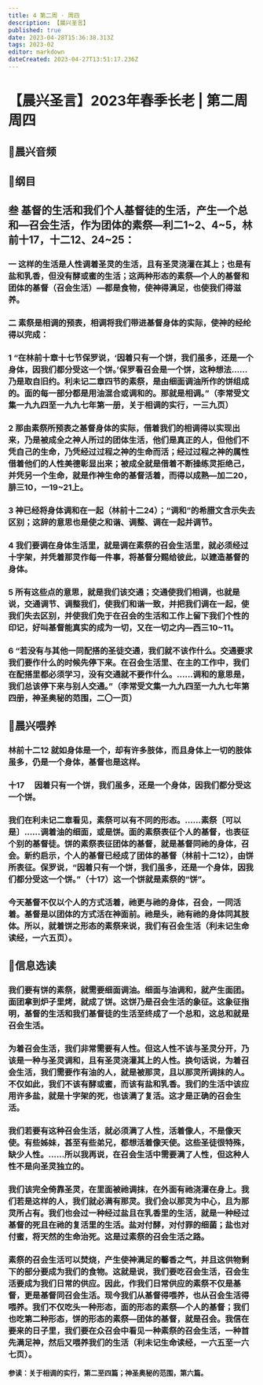 ```yaml
---
title: 4 第二周 · 周四
description: 【晨兴圣言】
published: true
date: 2023-04-28T15:36:38.313Z
tags: 2023-02
editor: markdown
dateCreated: 2023-04-27T13:51:17.236Z
---
```


# 【晨兴圣言】2023年春季长老 | 第二周周四
## 🎵晨兴音频

## 📙纲目

## **叁	基督的生活和我们个人基督徒的生活，产生一个总和—召会生活，作为团体的素祭—利二1~2、4~5，林前十17，十二12、24~25：**

### 一	这样的生活是人性调着圣灵的生活，且有圣灵浇灌在其上；也是有盐和乳香，但没有酵或蜜的生活；这两种形态的素祭—个人的基督和团体的基督（召会生活）—都是食物，使神得满足，也使我们得滋养。

### 二	素祭是相调的预表，相调将我们带进基督身体的实际，使神的经纶得以完成：

### 1	“在林前十章十七节保罗说，‘因着只有一个饼，我们虽多，还是一个身体，因我们都分受这一个饼。’保罗看召会是一个饼，这种想法……乃是取自旧约。利未记二章四节的素祭，是由细面调油所作的饼组成的。面的每一部分都是用油混合或调和的。那就是相调。”（李常受文集一九九四至一九九七年第一册，关于相调的实行，一三九页）

### 2	那由素祭所预表之基督身体的实际，借着我们的相调得以实现出来，乃是被成全之神人所过的团体生活，他们是真正的人，但他们不凭自己的生命，乃凭经过过程之神的生命而活；经过过程之神的属性借着他们的人性美德彰显出来；被成全就是借着不断操练灵拒绝己，并凭另一个生命，就是作神生命的基督活着，而得以成熟—加二20，腓三10，一19~21上。

### 3	神已经将身体调和在一起（林前十二24）；“调和”的希腊文含示失去区别；这辞的意思也是使之和谐、调整、调在一起并调节。

### 4	我们要调在身体生活里，就是调在素祭的召会生活里，就必须经过十字架，并凭着那灵作每一件事，将基督分赐给彼此，以建造基督的身体。

### 5	所有这些点的意思，就是我们该交通；交通使我们相调，也就是说，交通调节、调整我们，使我们和谐一致，并把我们调在一起，使我们失去区别，并使我们免于在召会的生活和工作上留下我们个性的印记，好叫基督能真实的成为一切，又在一切之内—西三10~11。

### 6	“若没有与其他一同配搭的圣徒交通，我们就不该作什么。交通要求我们要作什么的时候先停下来。在召会生活里、在主的工作中，我们在配搭里都必须学习，没有交通就不要作什么。……调和的意思是，我们总该停下来与别人交通。”（李常受文集一九九四至一九九七年第四册，神圣奥秘的范围，二〇一页）

## 📙晨兴喂养

### **林前十二12	就如身体是一个，却有许多肢体，而且身体上一切的肢体虽多，仍是一个身体，基督也是这样。**

### **十17　	因着只有一个饼，我们虽多，还是一个身体，因我们都分受这一个饼。**

### 我们在利未记二章看见，素祭可以有不同的形态。……素祭〔可以是〕……调着油的细面，或是饼。面的素祭表征个人的基督，也表征个别的基督徒。饼的素祭表征团体的基督，就是基督同祂的身体，召会。新约启示，个人的基督已经成了团体的基督（林前十二12），由饼所表征。保罗说，“因着只有一个饼，我们虽多，还是一个身体，因我们都分受这一个饼。”（十17）这一个饼就是素祭的“饼”。

### 今天基督不仅以个人的方式活着，祂更与祂的身体，召会，一同活着。基督是以团体的方式活在神面前。祂是头，祂有祂的身体同其肢体。所以，就着饼之形态的素祭来说，我们有召会生活（利未记生命读经，一六五页）。

## 📙信息选读

### 我们要有饼的素祭，就需要细面调油。细面与油调和，就产生面团。面团拿到炉子里烤，就成了饼。这饼乃是召会生活的象征。这象征指明，基督的生活和我们基督徒的生活至终成了一个总和，这总和就是召会生活。

### 为着召会生活，我们非常需要有人性。但这人性不该与圣灵分开，乃该是一种与圣灵调和，且有圣灵浇灌其上的人性。换句话说，为着召会生活，我们需要作有油的人，就是被那灵，且以那灵所调抹的人。不仅如此，我们不该有酵或蜜，而该有盐和乳香。我们的生活中该应用许多盐，就是十字架的死，也该满了复活。这才是正确的召会生活。

### 我们若要有这种召会生活，就必须满了人性，活着像人，不是像天使。有些姊妹，甚至有些弟兄，都想活着像天使。这些圣徒很特殊，缺少人性。……所以我再说，在召会生活中需要满了人性，但这种人性不是向圣灵独立的。

### 我们该完全倚靠圣灵，在里面被祂调抹，在外面有祂浇灌在身上。我们若是这样的人，我们就必满有那灵。我们会以那灵为中心，且为那灵所占有。我们也会过一种经过盐且在乳香里的生活，就是一种经过基督的死且在祂的复活里的生活。盐对付酵，对付罪的细菌；盐也对付蜜，将天然的生命治死。这是过素祭的召会生活之路。

### 素祭的召会生活可以焚烧，产生使神满足的馨香之气，并且这供物剩下的部分要成为我们的食物。这就是说，我们要吃召会生活，召会生活要成为我们日常的供应。因此，作我们日常供应的素祭不仅是基督，更是基督同召会生活。现今我们从基督得喂养，也从召会生活得喂养。我们不仅吃头一种形态，面的形态的素祭—个人的基督；我们也吃第二种形态，饼的形态的素祭—团体的基督，就是召会。我信在要来的日子里，我们要在众召会中看见一种素祭的召会生活，一种首先满足神，然后又喂养我们的生活（利未记生命读经，一六五至一六七页）。

**参读：关于相调的实行，第二至四篇；神圣奥秘的范围，第六篇。**